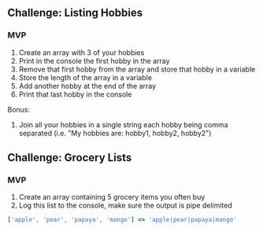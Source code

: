 ## Challenge: Listing Hobbies

### MVP

1. Create an array with 3 of your hobbies
1. Print in the console the first hobby in the array
1. Remove that first hobby from the array and store that hobby in a variable
1. Store the length of the array in a variable
1. Add another hobby at the end of the array
1. Print that last hobby in the console

Bonus:

1. Join all your hobbies in a single string each hobby being comma separated
   (i.e. "My hobbies are: hobby1, hobby2, hobby2")

## Challenge: Grocery Lists

### MVP

1. Create an array containing 5 grocery items you often buy
2. Log this list to the console, make sure the output is pipe delimited

```js
['apple', 'pear', 'papaya', 'mango'] => 'apple|pear|papaya|mango'
```
